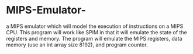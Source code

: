 # MIPS-Emulator-
 a MIPS emulator which will model the execution of instructions on a MIPS CPU.  This program will work like SPIM in that it will emulate the state of the registers and memory.
The program will emulate the MIPS registers, data memory (use an int array size 8192), and program counter.
